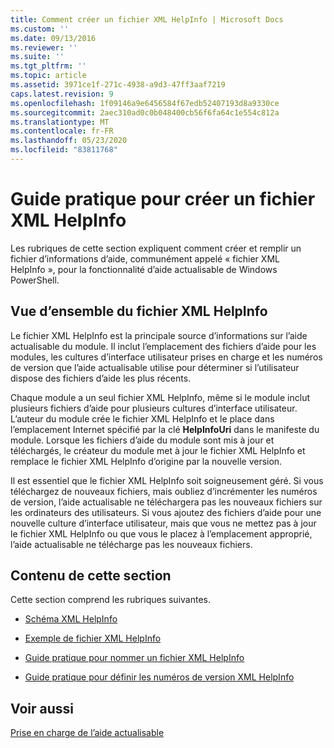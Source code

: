 ```yaml
---
title: Comment créer un fichier XML HelpInfo | Microsoft Docs
ms.custom: ''
ms.date: 09/13/2016
ms.reviewer: ''
ms.suite: ''
ms.tgt_pltfrm: ''
ms.topic: article
ms.assetid: 3971ce1f-271c-4938-a9d3-47ff3aaf7219
caps.latest.revision: 9
ms.openlocfilehash: 1f09146a9e6456584f67edb52407193d8a9330ce
ms.sourcegitcommit: 2aec310ad0c0b048400cb56f6fa64c1e554c812a
ms.translationtype: MT
ms.contentlocale: fr-FR
ms.lasthandoff: 05/23/2020
ms.locfileid: "83811768"
---
```

# <a name="how-to-create-a-helpinfo-xml-file"></a>Guide pratique pour créer un fichier XML HelpInfo

Les rubriques de cette section expliquent comment créer et remplir un fichier d’informations d’aide, communément appelé « fichier XML HelpInfo », pour la fonctionnalité d’aide actualisable de Windows PowerShell.

## <a name="helpinfo-xml-file-overview"></a>Vue d’ensemble du fichier XML HelpInfo

Le fichier XML HelpInfo est la principale source d’informations sur l’aide actualisable du module. Il inclut l’emplacement des fichiers d’aide pour les modules, les cultures d’interface utilisateur prises en charge et les numéros de version que l’aide actualisable utilise pour déterminer si l’utilisateur dispose des fichiers d’aide les plus récents.

Chaque module a un seul fichier XML HelpInfo, même si le module inclut plusieurs fichiers d’aide pour plusieurs cultures d’interface utilisateur. L’auteur du module crée le fichier XML HelpInfo et le place dans l’emplacement Internet spécifié par la clé **HelpInfoUri** dans le manifeste du module. Lorsque les fichiers d’aide du module sont mis à jour et téléchargés, le créateur du module met à jour le fichier XML HelpInfo et remplace le fichier XML HelpInfo d’origine par la nouvelle version.

Il est essentiel que le fichier XML HelpInfo soit soigneusement géré. Si vous téléchargez de nouveaux fichiers, mais oubliez d’incrémenter les numéros de version, l’aide actualisable ne téléchargera pas les nouveaux fichiers sur les ordinateurs des utilisateurs. Si vous ajoutez des fichiers d’aide pour une nouvelle culture d’interface utilisateur, mais que vous ne mettez pas à jour le fichier XML HelpInfo ou que vous le placez à l’emplacement approprié, l’aide actualisable ne télécharge pas les nouveaux fichiers.

## <a name="in-this-section"></a>Contenu de cette section

Cette section comprend les rubriques suivantes.

- [Schéma XML HelpInfo](./helpinfo-xml-schema.md)

- [Exemple de fichier XML HelpInfo](./helpinfo-xml-sample-file.md)

- [Guide pratique pour nommer un fichier XML HelpInfo](./how-to-name-a-helpinfo-xml-file.md)

- [Guide pratique pour définir les numéros de version XML HelpInfo](./how-to-set-helpinfo-xml-version-numbers.md)

## <a name="see-also"></a>Voir aussi

[Prise en charge de l’aide actualisable](./supporting-updatable-help.md)
